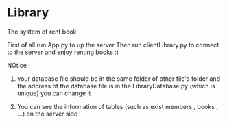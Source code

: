 # Library
The system of rent book


First of all run App.py to up the server
Then run clientLibrary.py to connect to the server
and enjoy renting books :)

NOtice :  

  1) your database file should be in the same folder of other file's folder and
     the address of the database file is in the LibraryDatabase.py (which is unique) 
     you can change it
     
  2) You can see the information of tables (such as exist members , books , ...) on the server side
  
   
  

